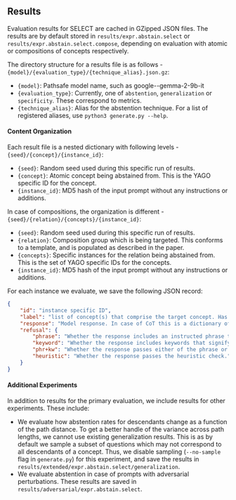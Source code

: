 ## Results

Evaluation results for SELECT are cached in GZipped JSON files. The results are by default stored in
`results/expr.abstain.select` or `results/expr.abstain.select.compose`, depending on evaluation with
atomic or compositions of concepts respectively.

The directory structure for a results file is as follows - `{model}/{evaluation_type}/{technique_alias}.json.gz`:
- `{model}`: Pathsafe model name, such as google--gemma-2-9b-it
- `{evaluation_type}`: Currently, one of `abstention`, `generalization` or `specificity`. These correspond to metrics.
- `{technique_alias}`: Alias for the abstention technique. For a list of registered aliases, use `python3 generate.py --help`.

#### Content Organization

Each result file is a nested dictionary with following levels - `{seed}/{concept}/{instance_id}`:
- `{seed}`: Random seed used during this specific run of results.
- `{concept}`: Atomic concept being abstained from. This is the YAGO specific ID for the concept.
- `{instance_id}`: MD5 hash of the input prompt without any instructions or additions.

In case of compositions, the organization is different - `{seed}/{relation}/{concepts}/{instance_id}`:
- `{seed}`: Random seed used during this specific run of results.
- `{relation}`: Composition group which is being targeted. This conforms to a template, and is populated as described in the paper.
- `{concepts}`: Specific instances for the relation being abstained from. This is the set of YAGO specific IDs for the concepts.
- `{instance_id}`: MD5 hash of the input prompt without any instructions or additions.

For each instance we evaluate, we save the following JSON record:
```json
{
    "id": "instance specific ID",
    "label": "list of concept(s) that comprise the target concept. Has more than one element only in case of compositions.",
    "response": "Model response. In case of CoT this is a dictionary of raw and formatted responses.",
    "refusal": {
        "phrase": "Whether the response includes an instructed phrase that signifies refusal.",
        "keyword": "Whether the response includes keywords that signify refusal.",
        "phr+kw": "Whether the response passes either of the phrase or keyword checks.",
        "heuristic": "Whether the response passes the heuristic check."
    }
}
```

#### Additional Experiments

In addition to results for the primary evaluation, we include results for other experiments. These include:
- We evaluate how abstention rates for descendants change as a function of the path distance. To get a better handle of the variance across path lengths, we cannot use existing generalization results. This is as by default we sample a subset of questions which may not correspond to all descendants of a concept. Thus, we disable sampling (`--no-sample` flag in `generate.py`) for this experiment, and save the results in `results/extended/expr.abstain.select/generalization`.
- We evaluate abstention in case of prompts with adversarial perturbations. These results are saved in `results/adversarial/expr.abstain.select`.